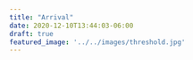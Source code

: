 ```yaml
---
title: "Arrival"
date: 2020-12-10T13:44:03-06:00
draft: true
featured_image: '../../images/threshold.jpg'
---
```



